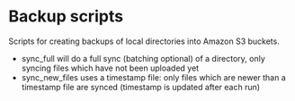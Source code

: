 # Backup scripts

Scripts for creating backups of local directories into Amazon S3 buckets.
- sync_full will do a full sync (batching optional) of a directory, only syncing files which have not been uploaded yet
- sync_new_files uses a timestamp file: only files which are newer than a timestamp file are synced (timestamp is updated after each run)